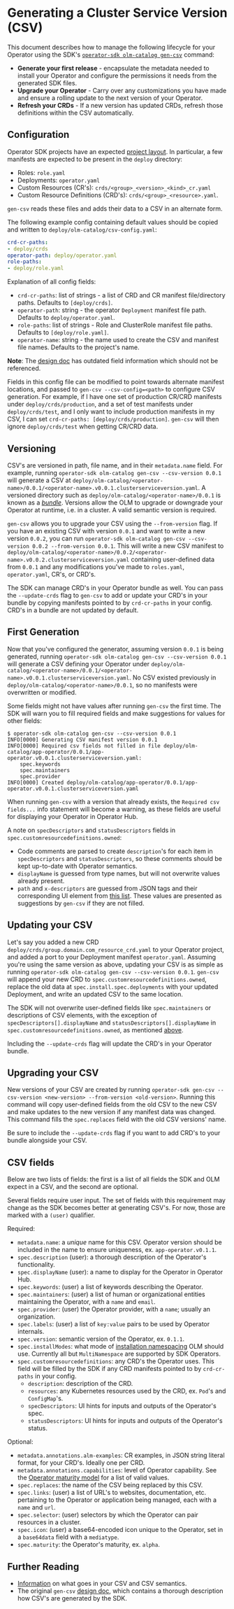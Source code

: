 # Generating a Cluster Service Version (CSV)

This document describes how to manage the following lifecycle for your Operator using the SDK's [`operator-sdk olm-catalog gen-csv`][doc-gen-csv] command:

- **Generate your first release** - encapsulate the metadata needed to install your Operator and configure the permissions it needs from the generated SDK files.
- **Upgrade your Operator** - Carry over any customizations you have made and ensure a rolling update to the next version of your Operator.
- **Refresh your CRDs** - If a new version has updated CRDs, refresh those definitions within the CSV automatically.

## Configuration

Operator SDK projects have an expected [project layout][doc-project-layout]. In particular, a few manifests are expected to be present in the `deploy` directory:

* Roles: `role.yaml`
* Deployments: `operator.yaml`
* Custom Resources (CR's): `crds/<group>_<version>_<kind>_cr.yaml`
* Custom Resource Definitions (CRD's): `crds/<group>_<resource>.yaml`.

`gen-csv` reads these files and adds their data to a CSV in an alternate form.

The following example config containing default values should be copied and written to `deploy/olm-catalog/csv-config.yaml`:

```yaml
crd-cr-paths:
- deploy/crds
operator-path: deploy/operator.yaml
role-paths:
- deploy/role.yaml
```

Explanation of all config fields:

- `crd-cr-paths`: list of strings - a list of CRD and CR manifest file/directory paths. Defaults to `[deploy/crds]`.
- `operator-path`: string - the operator `Deployment` manifest file path. Defaults to `deploy/operator.yaml`.
- `role-paths`: list of strings - Role and ClusterRole manifest file paths. Defaults to `[deploy/role.yaml]`.
- `operator-name`: string - the name used to create the CSV and manifest file names. Defaults to the project's name.

**Note**: The [design doc][doc-csv-design] has outdated field information which should not be referenced.

Fields in this config file can be modified to point towards alternate manifest locations, and passed to `gen-csv --csv-config=<path>` to configure CSV generation. For example, if I have one set of production CR/CRD manifests under `deploy/crds/production`, and a set of test manifests under `deploy/crds/test`, and I only want to include production manifests in my CSV, I can set `crd-cr-paths: [deploy/crds/production]`. `gen-csv` will then ignore `deploy/crds/test` when getting CR/CRD data.

## Versioning

CSV's are versioned in path, file name, and in their `metadata.name` field. For example, running `operator-sdk olm-catalog gen-csv --csv-version 0.0.1` will generate a CSV at `deploy/olm-catalog/<operator-name>/0.0.1/<operator-name>.v0.0.1.clusterserviceversion.yaml`. A versioned directory such as `deploy/olm-catalog/<operator-name>/0.0.1` is known as a [*bundle*][doc-bundle]. Versions allow the OLM to upgrade or downgrade your Operator at runtime, i.e. in a cluster. A valid semantic version is required.

`gen-csv` allows you to upgrade your CSV using the `--from-version` flag. If you have an existing CSV with version `0.0.1` and want to write a new version `0.0.2`, you can run `operator-sdk olm-catalog gen-csv --csv-version 0.0.2 --from-version 0.0.1`. This will write a new CSV manifest to `deploy/olm-catalog/<operator-name>/0.0.2/<operator-name>.v0.0.2.clusterserviceversion.yaml` containing user-defined data from `0.0.1` and any modifications you've made to `roles.yaml`, `operator.yaml`, CR's, or CRD's.

The SDK can manage CRD's in your Operator bundle as well. You can pass the `--update-crds` flag to `gen-csv` to add or update your CRD's in your bundle by copying manifests pointed to by `crd-cr-paths` in your config. CRD's in a bundle are not updated by default.

## First Generation

Now that you've configured the generator, assuming version `0.0.1` is being generated, running `operator-sdk olm-catalog gen-csv --csv-version 0.0.1` will generate a CSV defining your Operator under `deploy/olm-catalog/<operator-name>/0.0.1/<operator-name>.v0.0.1.clusterserviceversion.yaml`. No CSV existed previously in `deploy/olm-catalog/<operator-name>/0.0.1`, so no manifests were overwritten or modified.

Some fields might not have values after running `gen-csv` the first time. The SDK will warn you to fill required fields and make suggestions for values for other fields:

```console
$ operator-sdk olm-catalog gen-csv --csv-version 0.0.1
INFO[0000] Generating CSV manifest version 0.0.1
INFO[0000] Required csv fields not filled in file deploy/olm-catalog/app-operator/0.0.1/app-operator.v0.0.1.clusterserviceversion.yaml:
	spec.keywords
	spec.maintainers
	spec.provider
INFO[0000] Created deploy/olm-catalog/app-operator/0.0.1/app-operator.v0.0.1.clusterserviceversion.yaml
```

When running `gen-csv` with a version that already exists, the `Required csv fields...` info statement will become a warning, as these fields are useful for displaying your Operator in Operator Hub.

A note on `specDescriptors` and `statusDescriptors` fields in `spec.customresourcedefinitions.owned`:
* Code comments are parsed to create `description`'s for each item in `specDescriptors` and `statusDescriptors`, so these comments should be kept up-to-date with Operator semantics.
* `displayName` is guessed from type names, but will not overwrite values already present.
* `path` and `x-descriptors` are guessed from JSON tags and their corresponding UI element from [this list][x-desc-list]. These values are presented as suggestions by `gen-csv` if they are not filled.

## Updating your CSV

Let's say you added a new CRD `deploy/crds/group.domain.com_resource_crd.yaml` to your Operator project, and added a port to your Deployment manifest `operator.yaml`. Assuming you're using the same version as above, updating your CSV is as simple as running `operator-sdk olm-catalog gen-csv --csv-version 0.0.1`. `gen-csv` will append your new CRD to `spec.customresourcedefinitions.owned`, replace the old data at `spec.install.spec.deployments` with your updated Deployment, and write an updated CSV to the same location.

The SDK will not overwrite user-defined fields like `spec.maintainers` or descriptions of CSV elements, with the exception of `specDescriptors[].displayName` and `statusDescriptors[].displayName` in `spec.customresourcedefinitions.owned`, as mentioned [above](#first-generation).

Including the `--update-crds` flag will update the CRD's in your Operator bundle.

## Upgrading your CSV

New versions of your CSV are created by running `operator-sdk gen-csv --csv-version <new-version> --from-version <old-version>`. Running this command will copy user-defined fields from the old CSV to the new CSV and make updates to the new version if any manifest data was changed. This command fills the `spec.replaces` field with the old CSV versions' name.

Be sure to include the `--update-crds` flag if you want to add CRD's to your bundle alongside your CSV.

## CSV fields

Below are two lists of fields: the first is a list of all fields the SDK and OLM expect in a CSV, and the second are optional.

Several fields require user input. The set of fields with this requirement may change as the SDK becomes better at generating CSV's. For now, those are marked with a `(user)` qualifier.

Required:

* `metadata.name`: a *unique* name for this CSV. Operator version should be included in the name to ensure uniqueness, ex. `app-operator.v0.1.1`.
* `spec.description` (user): a thorough description of the Operator's functionality.
* `spec.displayName` (user): a name to display for the Operator in Operator Hub.
* `spec.keywords`: (user) a list of keywords describing the Operator.
* `spec.maintainers`: (user) a list of human or organizational entities maintaining the Operator, with a `name` and `email`.
* `spec.provider`: (user) the Operator provider, with a `name`; usually an organization.
* `spec.labels`: (user) a list of `key:value` pairs to be used by Operator internals.
* `spec.version`: semantic version of the Operator, ex. `0.1.1`.
* `spec.installModes`: what mode of [installation namespacing][install-modes] OLM should use. Currently all but `MultiNamespace` are supported by SDK Operators.
* `spec.customresourcedefinitions`: any CRD's the Operator uses. This field will be filled by the SDK if any CRD manifests pointed to by `crd-cr-paths` in your config.
  * `description`: description of the CRD.
  * `resources`: any Kubernetes resources used by the CRD, ex. `Pod`'s and `ConfigMap`'s.
  * `specDescriptors`: UI hints for inputs and outputs of the Operator's spec.
  * `statusDescriptors`: UI hints for inputs and outputs of the Operator's status.

Optional:

* `metadata.annotations.alm-examples`: CR examples, in JSON string literal format, for your CRD's. Ideally one per CRD.
* `metadata.annotations.capabilities`: level of Operator capability. See the [Operator maturity model][olm-capabilities] for a list of valid values.
* `spec.replaces`: the name of the CSV being replaced by this CSV.
* `spec.links`: (user) a list of URL's to websites, documentation, etc. pertaining to the Operator or application being managed, each with a `name` and `url`.
* `spec.selector`: (user) selectors by which the Operator can pair resources in a cluster.
* `spec.icon`: (user) a base64-encoded icon unique to the Operator, set in a `base64data` field with a `mediatype`.
* `spec.maturity`: the Operator's maturity, ex. `alpha`.

## Further Reading

* [Information][doc-csv] on what goes in your CSV and CSV semantics.
* The original `gen-csv` [design doc][doc-csv-design], which contains a thorough description how CSV's are generated by the SDK.

[doc-csv]:https://github.com/operator-framework/operator-lifecycle-manager/blob/4197455/Documentation/design/building-your-csv.md
[olm]:https://github.com/operator-framework/operator-lifecycle-manager
[doc-gen-csv]:../../sdk-cli-reference.md#gen-csv
[doc-project-layout]:../../project_layout.md
[doc-csv-design]:../../design/milestone-0.2.0/csv-generation.md
[doc-bundle]:https://github.com/operator-framework/operator-registry/blob/6893d19/README.md#manifest-format
[x-desc-list]:https://github.com/openshift/console/blob/70bccfe/frontend/public/components/operator-lifecycle-manager/descriptors/types.ts#L3-L35
[install-modes]:https://github.com/operator-framework/operator-lifecycle-manager/blob/4197455/Documentation/design/building-your-csv.md#operator-metadata
[olm-capabilities]:../../images/operator-capability-level.png
